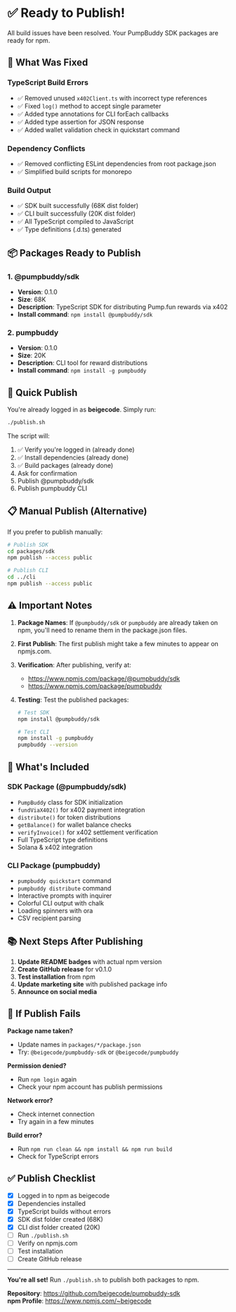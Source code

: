# ✅ Ready to Publish!

All build issues have been resolved. Your PumpBuddy SDK packages are ready for npm.

## 🎉 What Was Fixed

### TypeScript Build Errors
- ✅ Removed unused `x402Client.ts` with incorrect type references
- ✅ Fixed `log()` method to accept single parameter
- ✅ Added type annotations for CLI forEach callbacks  
- ✅ Added type assertion for JSON response
- ✅ Added wallet validation check in quickstart command

### Dependency Conflicts
- ✅ Removed conflicting ESLint dependencies from root package.json
- ✅ Simplified build scripts for monorepo

### Build Output
- ✅ SDK built successfully (68K dist folder)
- ✅ CLI built successfully (20K dist folder)
- ✅ All TypeScript compiled to JavaScript
- ✅ Type definitions (.d.ts) generated

## 📦 Packages Ready to Publish

### 1. @pumpbuddy/sdk
- **Version**: 0.1.0
- **Size**: 68K
- **Description**: TypeScript SDK for distributing Pump.fun rewards via x402
- **Install command**: `npm install @pumpbuddy/sdk`

### 2. pumpbuddy
- **Version**: 0.1.0  
- **Size**: 20K
- **Description**: CLI tool for reward distributions
- **Install command**: `npm install -g pumpbuddy`

## 🚀 Quick Publish

You're already logged in as **beigecode**. Simply run:

```bash
./publish.sh
```

The script will:
1. ✅ Verify you're logged in (already done)
2. ✅ Install dependencies (already done)
3. ✅ Build packages (already done)
4. Ask for confirmation
5. Publish @pumpbuddy/sdk
6. Publish pumpbuddy CLI

## 📋 Manual Publish (Alternative)

If you prefer to publish manually:

```bash
# Publish SDK
cd packages/sdk
npm publish --access public

# Publish CLI  
cd ../cli
npm publish --access public
```

## ⚠️ Important Notes

1. **Package Names**: If `@pumpbuddy/sdk` or `pumpbuddy` are already taken on npm, you'll need to rename them in the package.json files.

2. **First Publish**: The first publish might take a few minutes to appear on npmjs.com.

3. **Verification**: After publishing, verify at:
   - https://www.npmjs.com/package/@pumpbuddy/sdk
   - https://www.npmjs.com/package/pumpbuddy

4. **Testing**: Test the published packages:
   ```bash
   # Test SDK
   npm install @pumpbuddy/sdk
   
   # Test CLI
   npm install -g pumpbuddy
   pumpbuddy --version
   ```

## 🔧 What's Included

### SDK Package (@pumpbuddy/sdk)
- `PumpBuddy` class for SDK initialization
- `fundViaX402()` for x402 payment integration
- `distribute()` for token distributions
- `getBalance()` for wallet balance checks  
- `verifyInvoice()` for x402 settlement verification
- Full TypeScript type definitions
- Solana & x402 integration

### CLI Package (pumpbuddy)
- `pumpbuddy quickstart` command
- `pumpbuddy distribute` command
- Interactive prompts with inquirer
- Colorful CLI output with chalk
- Loading spinners with ora
- CSV recipient parsing

## 📚 Next Steps After Publishing

1. **Update README badges** with actual npm version
2. **Create GitHub release** for v0.1.0
3. **Test installation** from npm
4. **Update marketing site** with published package info
5. **Announce on social media** 

## 🐛 If Publish Fails

**Package name taken?**
- Update names in `packages/*/package.json`
- Try: `@beigecode/pumpbuddy-sdk` or `@beigecode/pumpbuddy`

**Permission denied?**
- Run `npm login` again
- Check your npm account has publish permissions

**Network error?**
- Check internet connection
- Try again in a few minutes

**Build error?**
- Run `npm run clean && npm install && npm run build`
- Check for TypeScript errors

## ✅ Publish Checklist

- [x] Logged in to npm as beigecode
- [x] Dependencies installed
- [x] TypeScript builds without errors
- [x] SDK dist folder created (68K)
- [x] CLI dist folder created (20K)
- [ ] Run `./publish.sh`
- [ ] Verify on npmjs.com
- [ ] Test installation
- [ ] Create GitHub release

---

**You're all set!** Run `./publish.sh` to publish both packages to npm.

**Repository**: https://github.com/beigecode/pumpbuddy-sdk  
**npm Profile**: https://www.npmjs.com/~beigecode

